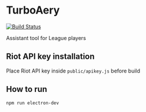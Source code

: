 # TurboAery
[![Build Status](https://dev.azure.com/dixaba/Dixaba/_apis/build/status/Dixaba.TurboAery?branchName=master)](https://dev.azure.com/dixaba/Dixaba/_build/latest?definitionId=14&branchName=master)

Assistant tool for League players

## Riot API key installation

Place Riot API key inside `public/apikey.js` before build

## How to run

`npm run electron-dev`
